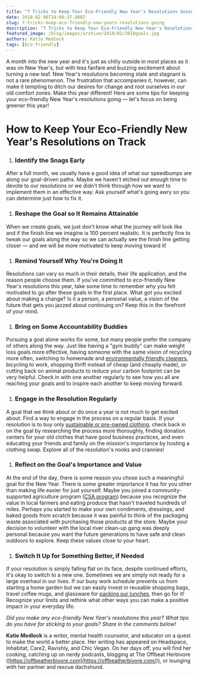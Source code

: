 ```yaml
---
title: "7 Tricks to Keep Your Eco-Friendly New Year's Resolutions Going"
date: 2018-02-06T14:00:37.000Z
slug: 7-tricks-keep-eco-friendly-new-years-resolutions-going
description: "7 Tricks to Keep Your Eco-Friendly New Year's Resolutions Going"
featured_image: /blog/images/archive/2018/02/2018goals.jpg
authors: Katie Medlock
tags: [Eco-friendly]
---
```


A month into the new year and it's just as chilly outside in most places as it was on New Year's, but with less fanfare and buzzing excitement about turning a new leaf. New Year's resolutions becoming stale and stagnant is not a rare phenomenon. The frustration that accompanies it, however, can make it tempting to ditch our desires for change and root ourselves in our old comfort zones. Make this year different! Here are some tips for keeping your eco-friendly New Year's resolutions going — let's focus on being greener this year!

# How to Keep Your Eco-Friendly New Year's Resolutions on Track

1. ### Identify the Snags Early

After a full month, we usually have a good idea of what our speedbumps are along our goal-driven paths. Maybe we haven't etched out enough time to devote to our resolutions or we didn't think through how we want to implement them in an effective way. Ask yourself what's going awry so you can determine just how to fix it.

1. ### Reshape the Goal so It Remains Attainable

When we create goals, we just don't know what the journey will look like and if the finish line we imagine is 100 percent realistic. It is perfectly fine to tweak our goals along the way so we can actually see the finish line getting closer — and we will be more motivated to keep moving toward it!

1. ### Remind Yourself Why You're Doing It

Resolutions can vary so much in their details, their life application, and the reason people choose them. If you've committed to eco-friendly New Year's resolutions this year, take some time to remember why you felt motivated to go after these goals in the first place. What got you excited about making a change? Is it a person, a personal value, a vision of the future that gets you jazzed about continuing on? Keep this in the forefront of your mind.

1. ### Bring on Some Accountability Buddies

Pursuing a goal alone works for some, but many people prefer the company of others along the way. Just like having a "gym buddy" can make weight loss goals more effective, having someone with the same vision of recycling more often, switching to homemade and [environmentally friendly cleaners](https://www.tomatoink.com/blog/posts/green-cleaning-your-home.html), bicycling to work, shopping thrift instead of cheap (and cheaply made), or cutting back on animal products to reduce your carbon footprint can be very helpful. Check in with one another regularly to see how you all are reaching your goals and to inspire each another to keep moving forward.

1. ### Engage in the Resolution Regularly

A goal that we think about or do once a year is not much to get excited about. Find a way to engage in the process on a regular basis. If your resolution is to buy only [sustainable or pre-owned clothing](https://www.tomatoink.com/blog/posts/top-reasons-stock-closet-eco-friendly-clothing.html), check back in on the goal by researching the process more thoroughly, finding donation centers for your old clothes that have good business practices, and even educating your friends and family on the mission's importance by hosting a clothing swap. Explore all of the resolution's nooks and crannies!

1. ### Reflect on the Goal's Importance and Value

At the end of the day, there is some reason you chose such a meaningful goal for the New Year. There is some greater importance it has for you other than making life easier for just yourself. Maybe you joined a community-supported agriculture program ([CSA program](https://www.tomatoink.com/blog/posts/alternatives-to-growing-your-own-produce.html)) because you recognize the value in local farmers and eating produce that hasn't traveled hundreds of miles. Perhaps you started to make your own condiments, dressings, and baked goods from scratch because it was painful to think of the packaging waste associated with purchasing those products at the store. Maybe your decision to volunteer with the local river clean-up gang was deeply personal because you want the future generations to have safe and clean outdoors to explore. Keep these values close to your heart.

1. ### Switch It Up for Something Better, if Needed

If your resolution is simply falling flat on its face, despite continued efforts, it's okay to switch to a new one. Sometimes we are simply not ready for a large overhaul in our lives. If our busy work schedule prevents us from starting a home garden but we can easily invest in reusable shopping bags, travel coffee mugs, and glassware for [packing our lunches](https://www.tomatoink.com/blog/posts/greenest-gear-national-pack-your-lunch-day.html), then go for it! Recognize your limits and rethink what other ways you can make a positive impact in your everyday life.

_Did you make any eco-friendly New Year's resolutions this year? What tips do you have for sticking to your goals? Share in the comments below!_

**Katie Medlock** is a writer, mental health counselor, and educator on a quest to make the world a better place. Her writing has appeared on Headspace, Inhabitat, Care2, Ravishly, and Chic Vegan. On her days off, you will find her cooking, catching up on nerdy podcasts, blogging at The Offbeat Herbivore ([https://offbeatherbivore.com](https://offbeatherbivore.com/)), or lounging with her partner and rescue dachshund.